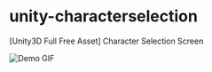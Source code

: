 # unity-characterselection
[Unity3D Full Free Asset] Character Selection Screen

![Demo GIF](github.com/Rogue85/unity-characterselection/csdemo.gif)
